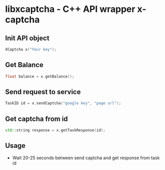 # libxcaptcha - C++ API wrapper x-captcha

## Init API object
```cpp
XCaptcha x("Your key");
```

## Get Balance
```cpp
float balance = x.getBalance();
```

## Send request to service
```cpp
TaskID id = x.sendCaptcha("google key", "page url");
```

## Get captcha from id
```cpp
std::string response = x.getTaskResponse(id);
```

## Usage
* Wait 20-25 seconds between send captcha and get response from task id
